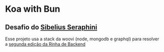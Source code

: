 # Koa with Bun

## Desafio do [Sibelius Seraphini](https://twitter.com/sseraphini/status/1785287978509537790)

Esse projeto usa a stack da woovi (node, mongodb e graphql) para resolver a [segunda edição da Rinha de Backend](https://github.com/zanfranceschi/rinha-de-backend-2024-q1)
